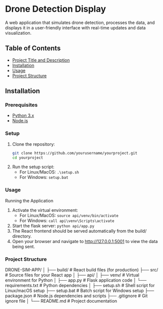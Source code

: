 # Drone Detection Display

A web application that simulates drone detection, processes the data, and displays it in a user-friendly interface with real-time updates and data visualization.

## Table of Contents

- [Project Title and Description](#project-title-and-description)
- [Installation](#installation)
- [Usage](#usage)
- [Project Structure](#project-structure)

## Installation

### Prerequisites

- [Python 3.x](https://www.python.org/downloads/)
- [Node.js](https://nodejs.org/)

### Setup

1. Clone the repository:
   ```bash
   git clone https://github.com/yourusername/yourproject.git
   cd yourproject
   ```
2. Run the setup script:
   - For Linux/MacOS:
     ```.\setup.sh```
   - For Windows:
     ```setup.bat```

### Usage

Running the Application

1. Activate the virtual environment:
   - For Linux/MacOS:
     ```source api/venv/bin/activate```
   - For Windows:
     ```call api\venv\Scripts\activate```
2. Start the flask server:
   ```python api/app.py```
3. The React frontend should be served automatically from the build/ directory.
4. Open your browser and navigate to http://127.0.0.1:5001 to view the data being sent.

### Project Structure

DRONE-SIM-APP/
│
├── build/ # React build files (for production)
├── src/ # Source files for your React app
│
├── api/
│ ├── venv/ # Virtual environment for Python
│ ├── app.py # Flask application code
│ └── requirements.txt # Python dependencies
│
├── setup.sh # Shell script for Linux/macOS setup
├── setup.bat # Batch script for Windows setup
├── package.json # Node.js dependencies and scripts
├── .gitignore # Git ignore file
│
└── README.md # Project documentation
